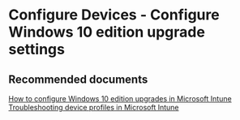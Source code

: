 <properties
	pageTitle="Configure Devices - Configure Windows 10 edition upgrade settings"
	description="Configure Devices - Configure Windows 10 edition upgrade settings"
	service="microsoft.intune"
	resource="intune"
	authors="mackie1604"
	displayOrder=""
	selfHelpType="generic"
	supportTopicIds="32599619"
	resourceTags=""
	productPesIds="15584"
	cloudEnvironments="public"
/>

# Configure Devices - Configure Windows 10 edition upgrade settings

## **Recommended documents**

[How to configure Windows 10 edition upgrades in Microsoft Intune](https://docs.microsoft.com/intune/edition-upgrade-configure-windows-10)<br>
[Troubleshooting device profiles in Microsoft Intune](https://docs.microsoft.com/intune/device-profile-troubleshoot)<br>


